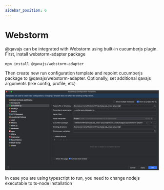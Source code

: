 ```yaml
---
sidebar_position: 6
---
```

# Webstorm
@qavajs can be integrated with Webstorm using built-in cucumberjs plugin.
First, install webstorm-adapter package

`npm install @qavajs/webstorm-adapter`

Then create new run configuration template and repoint cucumberjs package to @qavajs/webstorm-adapter.
Optionally, set additional qavajs arguments (like config, profile, etc)

![img.png](../../../static/img/webstorm.png)

In case you are using typescript to run, you need to change nodejs executable to ts-node installation
